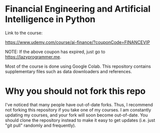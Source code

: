 Financial Engineering and Artificial Intelligence in Python
===========================================================

Link to the course:

https://www.udemy.com/course/ai-finance/?couponCode=FINANCEVIP

NOTE: If the above coupon has expired, just go to https://lazyprogrammer.me.

Most of the course is done using Google Colab. This repository contains supplementary files such as data downloaders and references.



Why you should not fork this repo
=================================

I've noticed that many people have out-of-date forks. Thus, I recommend not forking this repository if you take one of my courses. I am constantly updating my courses, and your fork will soon become out-of-date. You should clone the repository instead to make it easy to get updates (i.e. just "git pull" randomly and frequently).